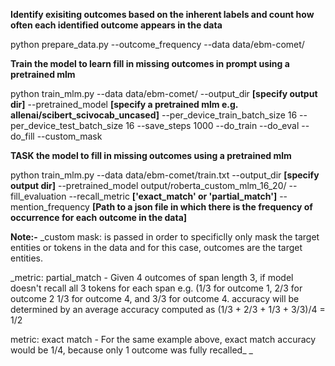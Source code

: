 **Identify exisiting outcomes based on the inherent labels and count how often each identified outcome appears in the data**

python prepare_data.py --outcome_frequency --data data/ebm-comet/

**Train the model to learn fill in missing outcomes in prompt using a pretrained mlm**

python train_mlm.py --data data/ebm-comet/ --output_dir **[specify output dir]** --pretrained_model **[specify a pretrained mlm e.g. allenai/scibert_scivocab_uncased]** --per_device_train_batch_size 16 --per_device_test_batch_size 16 --save_steps 1000 --do_train --do_eval --do_fill --custom_mask

**TASK the model to fill in missing outcomes using a pretrained mlm**

python train_mlm.py --data data/ebm-comet/train.txt --output_dir **[specify output dir]** --pretrained_model output/roberta_custom_mlm_16_20/ --fill_evaluation --recall_metric **['exact_match' or 'partial_match']** --mention_frequency **[Path to a json file in which there is the frequency of occurrence for each outcome in the data]**

**Note:-**
_custom mask: is passed in order to specificlly only mask the target entities or tokens in the data and for this case, outcomes are the target entities.

_metric: partial_match -  Given 4 outcomes of span length 3, if model doesn't recall all 3 tokens for each span e.g. (1/3 for outcome 1, 2/3 for outcome 2
        1/3 for outcome 4, and 3/3 for outcome 4. accuracy will be determined by an average accuracy computed as (1/3 + 2/3 + 1/3 + 3/3)/4 = 1/2
        
metric: exact match - For the same example above, exact match accuracy would be 1/4, because only 1 outcome was fully recalled_
_
